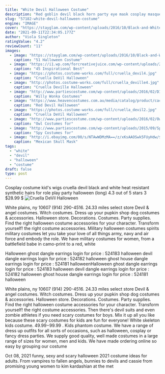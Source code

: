 ```yaml
---
title: "White Devil Halloween Costume"
description: "Red goblin devil black horn party eye mask cosplay masquerade costume party mask 5 out of 5 stars (1) 1 product ratings - red goblin devil black horn party eye mask cosplay masquerade costume"
slug: "57182-white-devil-halloween-costume"
engine: "IMAGE"
cover: "https://stayglam.com/wp-content/uploads/2016/10/Black-and-White-Costumes-for-BFFs.jpg"
date: "2021-09-11T22:34:05.177Z"
author: "Viola Singleton"
ratingValue: "4.2"
reviewCount: "11"
images:
  - image: "https://stayglam.com/wp-content/uploads/2016/10/Black-and-White-Costumes-for-BFFs.jpg"
    caption: "51 Halloween Costume"
  - image: "https://i1.wp.com/forcreativejuice.com/wp-content/uploads/2017/09/72-couple-costume-ideas-for-halloween.jpg?fit=579%2C800"
    caption: "45 Inspirational Best"
  - image: "https://photos.costume-works.com/full/cruella_devil4.jpg"
    caption: "Cruella DeVil Halloween"
  - image: "http://photos.costume-works.com/full/cruella_deville4.jpg"
    caption: "Cruella Deville Halloween"
  - image: "http://www.partiescostume.com/wp-content/uploads/2016/02/DIY-Willy-Wonka-Costume.jpg"
    caption: "Willy Wonka Costumes"
  - image: "https://www.heavencostumes.com.au/media/catalog/product/cache/3eefb03207b57b648a3f7359289ae856/s/m/smf-25314-red-devil-demon-halloween-mask-with-horns-700.jpg"
    caption: "Red Devil Halloween"
  - image: "https://photos.costume-works.com/full/cruella_devil2.jpg"
    caption: "Cruella DeVil Halloween"
  - image: "http://www.partiescostume.com/wp-content/uploads/2016/02/Owl-Wings-Costume.jpg"
    caption: "Owl Costumes for"
  - image: "http://www.partiescostume.com/wp-content/uploads/2015/09/Spy-Costume-Kids.jpg"
    caption: "Spy Costumes for"
  - image: "http://i.ebayimg.com/00/s/NTAwWDMzMA==/z/xKsAAOSwk5FUyHdw/$_3.JPG?set_id=2"
    caption: "Mexican Skull Mask"
tags:
  - "white"
  - "devil"
  - "halloween"
  - "costume"
draft: false
type: post
---
```


Cosplay costume kid's wigs cruella devil black and white heat resistant synthetic hairs for role play party halloween (long) 4.3 out of 5 stars 3 $28.99 $
![Cruella DeVil Halloween](https://photos.costume-works.com/full/cruella_devil4.jpg "Cruella DeVil Halloween")

White plains, ny 10607 (914) 290-4516. 24.33 miles select store  Devil &amp; angel costumes. Witch costumes. Dress up your pupkin shop dog costumes &amp; accessories. Halloween store. Decorations. Costumes. Party supplies. Find the right halloween costume accessories for your character. Transform yourself! the right costume accessories. Military halloween costumes spirits military costumes let you take your love of all things army, navy and air force and embody the role. We have military costumes for women, from a battlefield babe in camo-print to a red, white
<!--inArticleAds-->

<!--galleryOne-->

Halloween ghost dangle earrings login for price : 524183 halloween devil dangle earrings login for price : 524182 halloween ghost house dangle earrings login for price : 524181 halloweenHalloween ghost dangle earrings login for price : 524183 halloween devil dangle earrings login for price : 524182 halloween ghost house dangle earrings login for price : 524181 halloween
<!--inArticleAds-->

<!--galleryTwo-->

White plains, ny 10607 (914) 290-4516. 24.33 miles select store  Devil & angel costumes. Witch costumes. Dress up your pupkin shop dog costumes & accessories. Halloween store. Decorations. Costumes. Party supplies. Find the right halloween costume accessories for your character. Transform yourself! the right costume accessories. Then there's devil suits and even zombie athletes if you need scary costumes for boys. Mix it up all you like because these scary costumes for kids are fun for everyone!  White skeleton kids costume. $49.99-$99.99 . Kids phantom costume. We have a range of dress up outfits for all sorts of occasions, such as halloween, cosplay or fancy dress parties. We supply good quality, well made costumes in a large range of sizes for women, men and kids. We have made ordering online so easy by grouping our costume
<!--galleryThree-->

Oct 08, 2021 funny, sexy and scary halloween 2021 costume ideas for adults. From vampires to fallen angels, bunnies to devils and cassie from promising young women to kim kardashian at the met